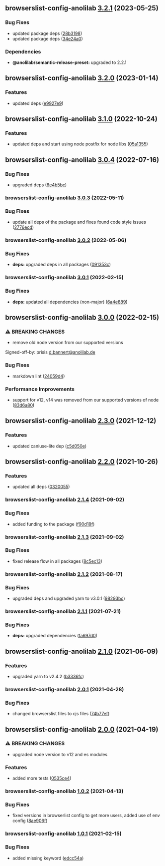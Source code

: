 ## browserslist-config-anolilab [3.2.1](https://github.com/anolilab/javascript-style-guide/compare/browserslist-config-anolilab@3.2.0...browserslist-config-anolilab@3.2.1) (2023-05-25)


### Bug Fixes

* updated package deps ([28b3198](https://github.com/anolilab/javascript-style-guide/commit/28b31982bb43594a0c0ab21c73a1cd9c6e2a383b))
* updated package deps ([34e24a0](https://github.com/anolilab/javascript-style-guide/commit/34e24a097c282f0b032a283225a1d91439b3f08e))



### Dependencies

* **@anolilab/semantic-release-preset:** upgraded to 2.2.1

## browserslist-config-anolilab [3.2.0](https://github.com/anolilab/javascript-style-guide/compare/browserslist-config-anolilab@3.1.0...browserslist-config-anolilab@3.2.0) (2023-01-14)


### Features

* updated deps ([e9927e9](https://github.com/anolilab/javascript-style-guide/commit/e9927e94a9d256ef4b34aafe4b15c265190de8ba))

## browserslist-config-anolilab [3.1.0](https://github.com/anolilab/javascript-style-guide/compare/browserslist-config-anolilab@3.0.4...browserslist-config-anolilab@3.1.0) (2022-10-24)


### Features

* updated deps and start using node postfix for node libs ([05a1355](https://github.com/anolilab/javascript-style-guide/commit/05a1355931ff1d8b15cf26fe206914f1a5106132))

## browserslist-config-anolilab [3.0.4](https://github.com/anolilab/javascript-style-guide/compare/browserslist-config-anolilab@3.0.3...browserslist-config-anolilab@3.0.4) (2022-07-16)


### Bug Fixes

* upgraded deps ([6e4b5bc](https://github.com/anolilab/javascript-style-guide/commit/6e4b5bce0599c987a93b9a65c0bf6cc7c90a3ed3))

### browserslist-config-anolilab [3.0.3](https://github.com/anolilab/javascript-style-guide/compare/browserslist-config-anolilab@3.0.2...browserslist-config-anolilab@3.0.3) (2022-05-11)


### Bug Fixes

* update all deps of the package and fixes found code style issues ([2776ecd](https://github.com/anolilab/javascript-style-guide/commit/2776ecd44d35f1d317abf367e69fef24dbd00335))

### browserslist-config-anolilab [3.0.2](https://github.com/anolilab/javascript-style-guide/compare/browserslist-config-anolilab@3.0.1...browserslist-config-anolilab@3.0.2) (2022-05-06)


### Bug Fixes

* **deps:** upgraded deps in all packages ([091353c](https://github.com/anolilab/javascript-style-guide/commit/091353cdd01a0bb3d0e48da9266a6a2978283e2b))

### browserslist-config-anolilab [3.0.1](https://github.com/anolilab/javascript-style-guide/compare/browserslist-config-anolilab@3.0.0...browserslist-config-anolilab@3.0.1) (2022-02-15)


### Bug Fixes

* **deps:** updated all dependencies (non-major) ([6a4e889](https://github.com/anolilab/javascript-style-guide/commit/6a4e889bcdab9d11755b61850e7d24f9f4a0733f))

## browserslist-config-anolilab [3.0.0](https://github.com/anolilab/javascript-style-guide/compare/browserslist-config-anolilab@2.3.0...browserslist-config-anolilab@3.0.0) (2022-02-15)


### ⚠ BREAKING CHANGES

* remove old node version from our supported versions

Signed-off-by: prisis <d.bannert@anolilab.de>

### Bug Fixes

* markdown lint ([24059d4](https://github.com/anolilab/javascript-style-guide/commit/24059d41ca682ca21b39ad7f6dff594be734329d))


### Performance Improvements

* support for v12, v14 was removed from our supported versions of node ([83d6a80](https://github.com/anolilab/javascript-style-guide/commit/83d6a8058ed7791135aff03d4cd734327bb1b694))

## browserslist-config-anolilab [2.3.0](https://github.com/anolilab/javascript-style-guide/compare/browserslist-config-anolilab@2.2.0...browserslist-config-anolilab@2.3.0) (2021-12-12)


### Features

* updated caniuse-lite dep ([c5d050e](https://github.com/anolilab/javascript-style-guide/commit/c5d050e0a1b57e7960a6adf9d40c64e5ee70166e))

## browserslist-config-anolilab [2.2.0](https://github.com/anolilab/javascript-style-guide/compare/browserslist-config-anolilab@2.1.4...browserslist-config-anolilab@2.2.0) (2021-10-26)


### Features

* updated all deps ([0320055](https://github.com/anolilab/javascript-style-guide/commit/0320055caf8301a6c3bf06cff6ee58578b9ceae5))

### browserslist-config-anolilab [2.1.4](https://github.com/anolilab/javascript-style-guide/compare/browserslist-config-anolilab@2.1.3...browserslist-config-anolilab@2.1.4) (2021-09-02)


### Bug Fixes

* added funding to the package ([f90d18f](https://github.com/anolilab/javascript-style-guide/commit/f90d18f8347a4bdc395b1740c85ac74a4072297c))

### browserslist-config-anolilab [2.1.3](https://github.com/anolilab/javascript-style-guide/compare/browserslist-config-anolilab@2.1.2...browserslist-config-anolilab@2.1.3) (2021-09-02)


### Bug Fixes

* fixed release flow in all packages ([8c5ec13](https://github.com/anolilab/javascript-style-guide/commit/8c5ec1341e11ccf48d8d3e8f8808fb162d062d97))

### browserslist-config-anolilab [2.1.2](https://github.com/anolilab/javascript-style-guide/compare/browserslist-config-anolilab@2.1.1...browserslist-config-anolilab@2.1.2) (2021-08-17)


### Bug Fixes

* upgraded deps and upgraded yarn to v3.0.1 ([98293bc](https://github.com/anolilab/javascript-style-guide/commit/98293bc493d22149bf84c58382dfc7ef50b73ab1))

### browserslist-config-anolilab [2.1.1](https://github.com/anolilab/javascript-style-guide/compare/browserslist-config-anolilab@2.1.0...browserslist-config-anolilab@2.1.1) (2021-07-21)


### Bug Fixes

* **deps:** upgraded dependencies ([fa697d0](https://github.com/anolilab/javascript-style-guide/commit/fa697d09930c04b9c2ef2612b8940dba36a452c5))

## browserslist-config-anolilab [2.1.0](https://github.com/anolilab/javascript-style-guide/compare/browserslist-config-anolilab@2.0.1...browserslist-config-anolilab@2.1.0) (2021-06-09)


### Features

* upgraded yarn to v2.4.2 ([b3336fc](https://github.com/anolilab/javascript-style-guide/commit/b3336fc9b6ee37744bd177a96eb0f147a6b7d4d7))

### browserslist-config-anolilab [2.0.1](https://github.com/anolilab/javascript-style-guide/compare/browserslist-config-anolilab@2.0.0...browserslist-config-anolilab@2.0.1) (2021-04-28)


### Bug Fixes

* changed browserslist files to cjs files ([74b77ef](https://github.com/anolilab/javascript-style-guide/commit/74b77ef8fb033d6673c6b2985a8ae913f69544f5))

## browserslist-config-anolilab [2.0.0](https://github.com/anolilab/javascript-style-guide/compare/browserslist-config-anolilab@1.0.2...browserslist-config-anolilab@2.0.0) (2021-04-19)


### ⚠ BREAKING CHANGES

* upgraded node version to v12 and es modules

### Features

* added more tests ([0535ce4](https://github.com/anolilab/javascript-style-guide/commit/0535ce477766e80286e7f6aecf10bae33b5be594))

### browserslist-config-anolilab [1.0.2](https://github.com/anolilab/javascript-style-guide/compare/browserslist-config-anolilab@1.0.1...browserslist-config-anolilab@1.0.2) (2021-04-13)


### Bug Fixes

* fixed versions in browserlist config to get more users, added use of env config ([8ae906f](https://github.com/anolilab/javascript-style-guide/commit/8ae906f595326005eeacb15985654beaf0f21970))

### browserslist-config-anolilab [1.0.1](https://github.com/anolilab/javascript-style-guide/compare/browserslist-config-anolilab@1.0.0...browserslist-config-anolilab@1.0.1) (2021-02-15)


### Bug Fixes

* added missing keyword ([edcc54a](https://github.com/anolilab/javascript-style-guide/commit/edcc54ab50a7b52e704b3e58ed065dbb4e3e6c3e))
